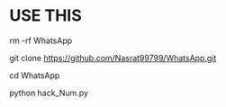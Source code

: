 # USE THIS 
rm -rf WhatsApp

git clone https://github.com/Nasrat99799/WhatsApp.git

cd WhatsApp

python hack_Num.py
